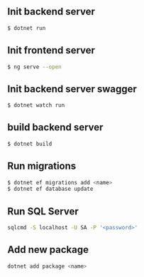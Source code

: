 ## Init backend server
```sh
$ dotnet run
```

## Init frontend server
```sh
$ ng serve --open
```

## Init backend server swagger
```sh
$ dotnet watch run
```

## build backend server
```sh
$ dotnet build
```

## Run migrations
```sh
$ dotnet ef migrations add <name>
$ dotnet ef database update
```

## Run SQL Server 
```sh
sqlcmd -S localhost -U SA -P '<password>'
```

## Add new package
```sh
dotnet add package <name>
```